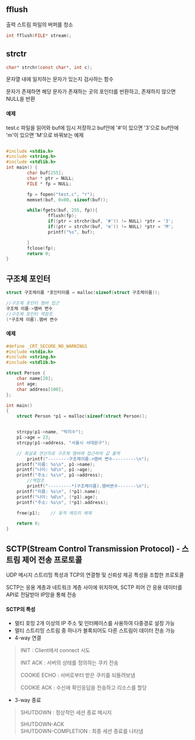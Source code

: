 ## fflush
출력 스트림 파일의 버퍼를 청소
```c
int fflush(FILE* stream);
```

 ## strctr
 ```c
 char* strchr(const char*, int c);
 ```
 
 문자열 내에 일치하는 문자가 있는지 검사하는 함수
 
 문자가 존재하면 해당 문자가 존재하는 곳의 포인터를 반환하고, 존재하지 않으면 NULL을 반환
#### 예제
test.c 파일을 읽어와 buf에 임시 저장하고 buf안에 '#'이 있으면 '3'으로 buf안에 'm'이 있으면 'M'으로 바꿔보는 예제
```c

#include <stdio.h>
#include <string.h>
#include <stdlib.h>
int main() {
        char buf[255];
        char * ptr = NULL;
        FILE * fp = NULL;

        fp = fopen("test.c", "r");
        memset(buf, 0x00, sizeof(buf));

        while(fgets(buf, 255, fp)){
                fflush(fp);
                if((ptr = strchr(buf, '#')) != NULL) *ptr = '3';
                if((ptr = strchr(buf, 'm')) != NULL) *ptr = 'M';
                printf("%s", buf);

        }
        fclose(fp);
        return 0;
}
```
## 구조체 포인터
```c
struct 구조체이름 *포인터이름 = malloc(sizeof(struct 구조체이름));

//구조체 포인터 멤버 접근
구조체 이름->멤버 변수
//구조체 포인터 역참조
(*구조체 이름).멤버 변수
```
#### 예제
```c
#define _CRT_SECURE_NO_WARNINGS
#include <stdio.h>
#include <string.h>
#include <stdlib.h>

struct Person {
    char name[20];
    int age;
    char address[100];
};

int main()
{
    struct Person *p1 = malloc(sizeof(struct Person));


    strcpy(p1->name, "박지수");
    p1->age = 23;
    strcpy(p1->address, "서울시 서대문구");

    // 화살표 연산자로 구조체 멤버에 접근하여 값 출력
        printf("--------구조체이름->멤버 변수---------\n");
    printf("이름: %s\n", p1->name);
    printf("나이: %d\n", p1->age);
    printf("주소: %s\n", p1->address);
        //역참조
        printf("---------*(구조체이름).멤버변수-------\n");
    printf("이름: %s\n", (*p1).name);
    printf("나이: %d\n", (*p1).age);
    printf("주소: %s\n", (*p1).address);

    free(p1);    // 동적 메모리 해제

    return 0;
}
```

## SCTP(Stream Control Transmission Protocol) - 스트림 제어 전송 프로토콜
UDP 메시지 스트리밍 특성과 TCP의 연결형 및 신뢰성 제공 특성을 조합한 프로토콜

SCTP는 응용 계층과 네트워크 계층 사이에 위치하며, SCTP 피어 간 응용 데이터를 API로 전달받아 IP망을 통해 전송
#### SCTP의 특성
* 멀티 호밍
2개 이상의 IP 주소 및 인터페이스를 사용하여 다중경로 설정 가능
* 멀티 스트리밍
스트림 중 하나가 블록되어도 다른 스트림이 데이터 전송 가능
* 4-way 연결
> INIT : Client에서 connect 시도
>
> INIT ACK : 서버의 상태를 정의하는 쿠키 전송
> 
> COOKIE ECHO : 서버로부터 받은 쿠키를 되돌려보냄
> 
> COOKIE ACK : 수신에 확인응답을 전송하고 리소스를 할당
> 
* 3-way 종료
> SHUTDOWN : 정상적인 세션 종료 메시지
>
> SHUTDOWN-ACK  
> SHUTDOWN-COMPLETION : 최종 세션 종료를 나타냄
> 
